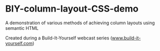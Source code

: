 BIY-column-layout-CSS-demo
==========================

A demonstration of various methods of achieving column layouts using semantic HTML

Created during a Build-It-Yourself webcast series (www.build-it-yourself.com)